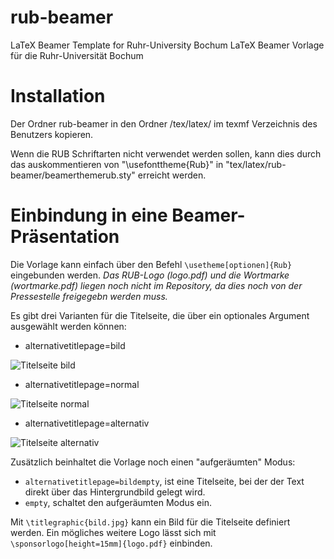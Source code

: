 rub-beamer
==========

LaTeX Beamer Template for Ruhr-University Bochum
LaTeX Beamer Vorlage für die Ruhr-Universität Bochum

Installation
============

Der Ordner rub-beamer in den Ordner /tex/latex/ im texmf Verzeichnis des Benutzers kopieren.

Wenn die RUB Schriftarten  nicht verwendet werden sollen, kann dies durch das auskommentieren von 
"\usefonttheme{Rub}" in "tex/latex/rub-beamer/beamerthemerub.sty" erreicht werden.

Einbindung in eine Beamer-Präsentation
======================================

Die Vorlage kann einfach über den Befehl `\usetheme[optionen]{Rub}` eingebunden werden. 
*Das RUB-Logo (logo.pdf) und die Wortmarke (wortmarke.pdf) liegen noch nicht im Repository, da dies noch von der Pressestelle freigegebn werden muss.*

Es gibt drei Varianten für die Titelseite, die über ein optionales Argument ausgewählt werden können:
* alternativetitlepage=bild

 ![Titelseite bild](http://www.stat.rub.de/latex/bild.png)
* alternativetitlepage=normal

 ![Titelseite normal](http://www.stat.rub.de/latex/normal.png)
* alternativetitlepage=alternativ

 ![Titelseite alternativ](http://www.stat.rub.de/latex/alternativ.png)

Zusätzlich beinhaltet die Vorlage noch einen "aufgeräumten" Modus:
* `alternativetitlepage=bildempty`, ist eine Titelseite, bei der der Text direkt über das Hintergrundbild gelegt wird.
* `empty`,  schaltet den aufgeräumten Modus ein.

Mit `\titlegraphic{bild.jpg}` kann ein Bild für die Titelseite definiert werden. Ein mögliches weitere Logo lässt sich mit `\sponsorlogo[height=15mm]{logo.pdf}` einbinden.
